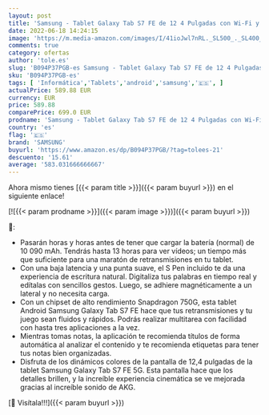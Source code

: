 ```yaml
---
layout: post
title: 'Samsung - Tablet Galaxy Tab S7 FE de 12 4 Pulgadas con Wi-Fi y Sistema Operativo Android 128 GB Negra ES version'
date: 2022-06-18 14:24:15
image: 'https://m.media-amazon.com/images/I/41ioJwl7nRL._SL500_._SL400_.jpg'
comments: true
category: ofertas
author: 'tole.es'
slug: 'B094P37PGB-es Samsung - Tablet Galaxy Tab S7 FE de 12 4 Pulgadas con Wi-...'
sku: 'B094P37PGB-es'
tags: [ 'Informática','Tablets','android','samsung','🇪🇸', ]
actualPrice: 589.88 EUR
currency: EUR
price: 589.88
comparePrice: 699.0 EUR
prodname: 'Samsung - Tablet Galaxy Tab S7 FE de 12 4 Pulgadas con Wi-Fi y Sistema Operativo Android 128 GB Negra ES version'
country: 'es'
flag: '🇪🇸'
brand: 'SAMSUNG'
buyurl: 'https://www.amazon.es/dp/B094P37PGB/?tag=tolees-21'
descuento: '15.61'
average: '583.031666666667'
---
```


Ahora mismo tienes [{{< param title >}}]({{< param buyurl >}}) en el siguiente enlace!

[![{{< param prodname >}}]({{< param image >}})]({{< param buyurl >}})

🔎:

- Pasarán horas y horas antes de tener que cargar la batería (normal) de 10 090 mAh. Tendrás hasta 13 horas para ver vídeos; un tiempo más que suficiente para una maratón de retransmisiones en tu tablet.
- Con una baja latencia y una punta suave, el S Pen incluido te da una experiencia de escritura natural. Digitaliza tus palabras en tiempo real y edítalas con sencillos gestos. Luego, se adhiere magnéticamente a un lateral y no necesita carga.
- Con un chipset de alto rendimiento Snapdragon 750G, esta tablet Android Samsung Galaxy Tab S7 FE hace que tus retransmisiones y tu juego sean fluidos y rápidos. Podrás realizar multitarea con facilidad con hasta tres aplicaciones a la vez.
- Mientras tomas notas, la aplicación te recomienda títulos de forma automática al analizar el contenido y te recomienda etiquetas para tener tus notas bien organizadas.
- Disfruta de los dinámicos colores de la pantalla de 12,4 pulgadas de la tablet Samsung Galaxy Tab S7 FE 5G. Esta pantalla hace que los detalles brillen, y la increíble experiencia cinemática se ve mejorada gracias al increíble sonido de AKG.

[🛒 Visítala!!!]({{< param buyurl >}})
